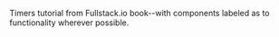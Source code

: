 Timers tutorial from Fullstack.io book--with components labeled as to functionality wherever possible.